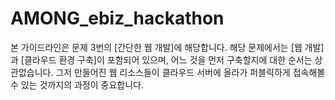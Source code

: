 # AMONG_ebiz_hackathon

본 가이드라인은 문제 3번의 [간단한 웹 개발]에 해당합니다. 해당 문제에서는 [웹 개발]과 [클라우드 환경 구축]이 포함되어 있으며, 어느 것을 먼저 구축할지에 대한 순서는 상관없습니다.
그저 만들어진 웹 리소스들이 클라우드 서버에 올라가 퍼블릭하게 접속해볼 수 있는 것까지의 과정이 중요합니다.
